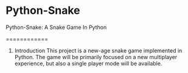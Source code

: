 Python-Snake
============

Python-Snake: A Snake Game In Python

============

1. Introduction
This project is a new-age snake game implemented in Python. The game will be primarily focused on a new multiplayer experience, but also a single player mode will be available.
